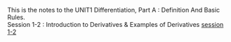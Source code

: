 This is the notes to the UNIT1 Differentiation, Part A : Definition And Basic Rules.  
Session 1-2 : Introduction to Derivatives & Examples of Derivatives [session 1-2](https://github.com/Beckhol/MIT18.01-Single-variable-calculus-Notes/blob/main/Differentiation/Part%20A%20:%20Definition%20And%20Basic%20Rules/Session%201-2.md)

